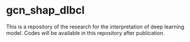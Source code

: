# gcn_shap_dlbcl

This is a repository of the research for the interpretation of deep learning model.
Codes will be available in this repository after publication.
